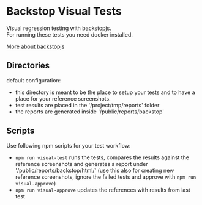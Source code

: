 # Backstop Visual Tests

Visual regression testing with backstopjs.  
For running these tests you need docker installed.

[More about backstopjs](https://www.npmjs.com/package/backstopjs)

## Directories

default configuration:

- this directory is meant to be the place to setup your tests and to have a place for your reference screenshots.
- test results are placed in the '/project/tmp/reports' folder
- the reports are generated inside '/public/reports/backstop'

## Scripts

Use following npm scripts for your test workflow:

- `npm run visual-test` runs the tests, compares the results against the reference screenshots
  and generates a report under '/public/reports/backstop/html/'
  (use this also for creating new reference screenshots, ignore the failed tests and approve with `npm run visual-approve`)
- `npm run visual-approve` updates the references with results from last test

